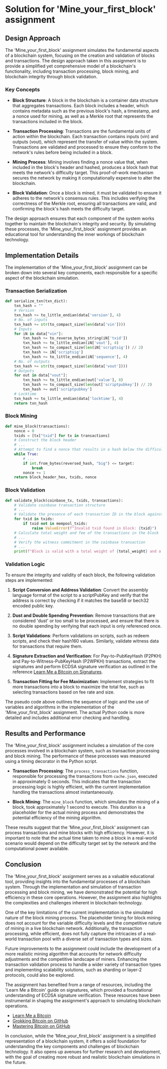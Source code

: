 # Solution for 'Mine_your_first_block' assignment

## Design Approach

The 'Mine_your_first_block' assignment simulates the fundamental aspects of a blockchain system, focusing on the creation and validation of blocks and transactions. The design approach taken in this assignment is to provide a simplified yet comprehensive model of a blockchain's functionality, including transaction processing, block mining, and blockchain integrity through block validation.

### Key Concepts

- **Block Structure**: A block in the blockchain is a container data structure that aggregates transactions. Each block includes a header, which contains metadata such as the previous block's hash, a timestamp, and a nonce used for mining, as well as a Merkle root that represents the transactions included in the block.

- **Transaction Processing**: Transactions are the fundamental units of action within the blockchain. Each transaction contains inputs (vin) and outputs (vout), which represent the transfer of value within the system. Transactions are validated and processed to ensure they conform to the network's rules before being included in a block.

- **Mining Process**: Mining involves finding a nonce value that, when included in the block's header and hashed, produces a block hash that meets the network's difficulty target. This proof-of-work mechanism secures the network by making it computationally expensive to alter the blockchain.

- **Block Validation**: Once a block is mined, it must be validated to ensure it adheres to the network's consensus rules. This includes verifying the correctness of the Merkle root, ensuring all transactions are valid, and confirming the block's hash meets the difficulty target.

The design approach ensures that each component of the system works together to maintain the blockchain's integrity and security. By simulating these processes, the 'Mine_your_first_block' assignment provides an educational tool for understanding the inner workings of blockchain technology.

## Implementation Details

The implementation of the 'Mine_your_first_block' assignment can be broken down into several key components, each responsible for a specific aspect of the blockchain simulation.

### Transaction Serialization

```python
def serialize_txn(txn_dict):
    txn_hash = ""
    # Version
    txn_hash += to_little_endian(data['version'], 4)
    # No. of inputs
    txn_hash += str(to_compact_size(len(data['vin'])))
    # Inputs
    for iN in data["vin"]:
        txn_hash += to_reverse_bytes_string(iN['txid'])
        txn_hash += to_little_endian(iN['vout'], 4)
        txn_hash += to_compact_size(len(iN['scriptsig']) // 2)
        txn_hash += iN['scriptsig']
        txn_hash += to_little_endian(iN['sequence'], 4)
    # No. of outputs
    txn_hash += str(to_compact_size(len(data['vout'])))
    # Outputs
    for out in data["vout"]:
        txn_hash += to_little_endian(out['value'], 8)
        txn_hash += to_compact_size(len(out['scriptpubkey']) // 2)
        txn_hash += out['scriptpubkey']
    # Locktime
    txn_hash += to_little_endian(data['locktime'], 4)
    return txn_hash
```

### Block Mining

```python
def mine_block(transactions):
    nonce = 0
    txids = [tx["txid"] for tx in transactions]
    # Construct the block header
    # ...
    # Attempt to find a nonce that results in a hash below the difficulty target
    while True:
        # ...
        if int.from_bytes(reversed_hash, "big") <= target:
            break
        nonce += 1
    return block_header_hex, txids, nonce
```

### Block Validation

```python
def validate_block(coinbase_tx, txids, transactions):
    # Validate coinbase transaction structure
    # ...
    # Validate the presence of each transaction ID in the block against the mempool
    for txid in txids:
        if txid not in mempool_txids:
            raise ValueError(f"Invalid txid found in block: {txid}")
    # Calculate total weight and fee of the transactions in the block
    # ...
    # Verify the witness commitment in the coinbase transaction
    # ...
    print(f"Block is valid with a total weight of {total_weight} and a total fee of {total_fee}!")
```

### Validation Logic

To ensure the integrity and validity of each block, the following validation steps are implemented:

1. **Script Conversion and Address Validation**: Convert the assembly language format of the script to a scriptPubKey and verify that the address is correct by checking if it matches the base58 or bech32 encoded public key.

2. **Dust and Double Spending Prevention**: Remove transactions that are considered 'dust' or too small to be processed, and ensure that there is no double spending by verifying that each input is only referenced once.

3. **Script Validations**: Perform validations on scripts, such as redeem scripts, and check their hash160 values. Similarly, validate witness data for transactions that require them.

4. **Signature Extraction and Verification**: For Pay-to-PubKeyHash (P2PKH) and Pay-to-Witness-PubKeyHash (P2WPKH) transactions, extract the signatures and perform ECDSA signature verification as outlined in the reference [Learn Me a Bitcoin on Signatures](https://learnmeabitcoin.com/technical/keys/signature/).

5. **Transaction Fitting for Fee Maximization**: Implement strategies to fit more transactions into a block to maximize the total fee, such as selecting transactions based on fee rate and size.

The pseudo code above outlines the sequence of logic and the use of variables and algorithms in the implementation of the 'Mine_your_first_block' assignment. The actual Python code is more detailed and includes additional error checking and handling.

## Results and Performance

The 'Mine_your_first_block' assignment includes a simulation of the core processes involved in a blockchain system, such as transaction processing and block mining. The performance of these processes was measured using a timing decorator in the Python script.

- **Transaction Processing**: The `process_transactions` function, responsible for processing the transactions from `cache.json`, executed in approximately 0 seconds. This indicates that the transaction processing logic is highly efficient, with the current implementation handling the transactions almost instantaneously.

- **Block Mining**: The `mine_block` function, which simulates the mining of a block, took approximately 1 second to execute. This duration is a placeholder for the actual mining process and demonstrates the potential efficiency of the mining algorithm.

These results suggest that the 'Mine_your_first_block' assignment can process transactions and mine blocks with high efficiency. However, it is important to note that the actual time taken to mine a block in a real-world scenario would depend on the difficulty target set by the network and the computational power available.

## Conclusion

The 'Mine_your_first_block' assignment serves as a valuable educational tool, providing insights into the fundamental processes of a blockchain system. Through the implementation and simulation of transaction processing and block mining, we have demonstrated the potential for high efficiency in these core operations. However, the assignment also highlights the complexities and challenges inherent in blockchain technology.

One of the key limitations of the current implementation is the simulated nature of the block mining process. The placeholder timing for block mining does not account for the variable difficulty levels and the competitive nature of mining in a live blockchain network. Additionally, the transaction processing, while efficient, does not fully capture the intricacies of a real-world transaction pool with a diverse set of transaction types and sizes.

Future improvements to the assignment could include the development of a more realistic mining algorithm that accounts for network difficulty adjustments and the competitive landscape of miners. Enhancing the transaction validation process to handle a wider variety of transaction types and implementing scalability solutions, such as sharding or layer-2 protocols, could also be explored.

The assignment has benefited from a range of resources, including the 'Learn Me a Bitcoin' guide on signatures, which provided a foundational understanding of ECDSA signature verification. These resources have been instrumental in shaping the assignment's approach to simulating blockchain operations.

- [Learn Me a Bitcoin](https://learnmeabitcoin.com/)
- [Grokking Bitcoin on GitHub](https://github.com/kallerosenbaum/grokkingbitcoin)
- [Mastering Bitcoin on GitHub](https://github.com/bitcoinbook/bitcoinbook)

In conclusion, while the 'Mine_your_first_block' assignment is a simplified representation of a blockchain system, it offers a solid foundation for understanding the key components and challenges of blockchain technology. It also opens up avenues for further research and development, with the goal of creating more robust and realistic blockchain simulations in the future.
